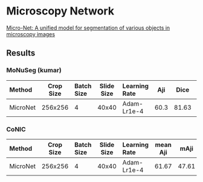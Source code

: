 # Microscopy Network

[Micro-Net: A unified model for segmentation of various objects in microscopy images](https://www.sciencedirect.com/science/article/abs/pii/S1361841518300628?casa_token=xhKLUM1NLx0AAAAA:vfKqmRR5xqulRzXwXKbeY14ZBxnJUSns1vVDMS8ppEU7zHLnKYVmrk97GW8Hjrn527sYm0xJRMM)

## Results

### MoNuSeg (kumar)

| Method   | Crop Size | Batch Size | Slide Size | Learning Rate | Aji   | Dice  | DQ    | SQ    | PQ    |
| :--      | :--:      | :--        | :--:       | :--           | :-:   | :--:  | :--:  | :--:  | :--:  |
| MicroNet | 256x256   | 4          | 40x40      | Adam-Lr1e-4   | 60.3  | 81.63 | 76.7  | 77.42 | 59.38 |

### CoNIC

| Method   | Crop Size | Batch Size | Slide Size | Learning Rate | mean Aji | mAji   | mDice  | mDQ   | mSQ   | mPQ   |
| :--      | :--:      | :--        | :--:       | :--           | :-:      | :--:   | :--:   | :--:  | :--:  | :--:  |
| MicroNet | 256x256   | 4          | 40x40      | Adam-Lr1e-4   | 61.67    | 47.61  | 65.0   | 60.26 | 79.43 | 48.19 |
